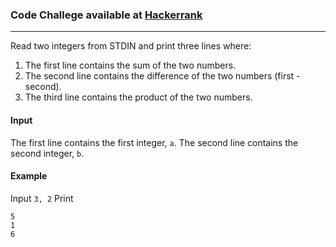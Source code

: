 ### Code Challege available at [Hackerrank](https://www.hackerrank.com/challenges/python-arithmetic-operators/problem)
---
Read two integers from STDIN and print three lines where:

1. The first line contains the sum of the two numbers.
2. The second line contains the difference of the two numbers (first - second).
3. The third line contains the product of the two numbers.

#### Input
The first line contains the first integer, `a`. The second line contains the second integer, `b`.


#### Example
Input `3, 2`
Print
```
5
1
6
```
